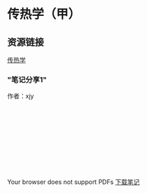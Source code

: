 # 传热学（甲）

## 资源链接 
[传热学](https://pan.baidu.com/s/1iUFanUCHCWmHnJwFms0Juw?pwd=awtt)

### "笔记分享1"
作者：xjy

<style>
    .pdf-container {
        width: 100%;
        height: 100vh;
        overflow: auto;
    }
    .pdf-container object {
        width: 100%;
        height: 100%;
    }
</style>

<div class="pdf-container">
<object data="Heat_Transfer.pdf" type="application/pdf" aria-labelledby="PDF document">
    <embed src="Heat_Transfer.pdf" type="application/pdf" />
    <p>
        Your browser does not support PDFs
        <a href="Heat_Transfer.pdf" class="image fit">下载笔记</a>
    </p>
</object>

</div>

### "笔记分享2"
作者：xxx